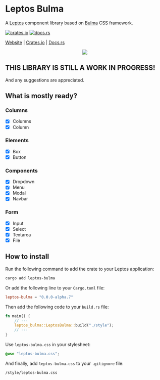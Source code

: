 # Leptos Bulma

A [Leptos](https://leptos.dev) component library based on [Bulma](https://bulma.io) CSS framework.

[![crates.io](https://img.shields.io/crates/v/leptos-bulma.svg)](https://crates.io/crates/leptos-bulma)
[![docs.rs](https://docs.rs/leptos-bulma/badge.svg)](https://docs.rs/leptos-bulma)

[Website](https://leptos-bulma.fermyon.app) |
[Crates.io](https://crates.io/crates/leptos-bulma) |
[Docs.rs](https://docs.rs/leptos-bulma)

<p align="center">
    <img src="https://raw.githubusercontent.com/javierEd/leptos-bulma/main/bulma.jpg"/>
</p>

## THIS LIBRARY IS STILL A WORK IN PROGRESS!

And any suggestions are appreciated.

## What is mostly ready?

### Columns

- [x] Columns
- [x] Column

### Elements

- [x] Box
- [x] Button

### Components

- [x] Dropdown
- [x] Menu
- [x] Modal
- [x] Navbar

### Form

- [x] Input
- [x] Select
- [x] Textarea
- [x] File

## How to install

Run the following command to add the crate to your Leptos application:

```sh
cargo add leptos-bulma
```

Or add the following line to your `Cargo.toml` file:

```toml
leptos-bulma = "0.0.0-alpha.7"
```

Then add the following code to your `build.rs` file:

```rust
fn main() {
    // ···
    leptos_bulma::LeptosBulma::build("./style");
    // ···
}
```

Use `leptos-bulma.css` in your stylesheet:

```css
@use "leptos-bulma.css";
```

And finally, add `leptos-bulma.css` to your `.gitignore` file:

```
/style/leptos-bulma.css
```
